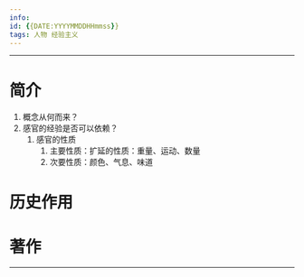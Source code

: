 ```yaml
---
info:
id: {{DATE:YYYYMMDDHHmmss}}
tags: 人物 经验主义
---
```

---
# 简介
1. 概念从何而来？
2. 感官的经验是否可以依赖？
	1. 感官的性质
		1. 主要性质：扩延的性质：重量、运动、数量
		2. 次要性质：颜色、气息、味道
# 历史作用

# 著作

---

